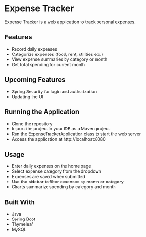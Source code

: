 # Expense Tracker

Expense Tracker is a web application to track personal expenses.

## Features

- Record daily expenses
- Categorize expenses (food, rent, utilities etc.)
- View expense summaries by category or month
- Get total spending for current month

## Upcoming Features

- Spring Security for login and authorization
- Updating the UI

## Running the Application

- Clone the repository
- Import the project in your IDE as a Maven project
- Run the ExpenseTrackerApplication class to start the web server
- Access the application at http://localhost:8080

## Usage

- Enter daily expenses on the home page
- Select expense category from the dropdown
- Expenses are saved when submitted
- Use the sidebar to filter expenses by month or category
- Charts summarize spending by category and month

## Built With

- Java
- Spring Boot
- Thymeleaf
- MySQL
